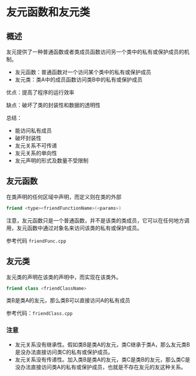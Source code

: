 # 友元函数和友元类

## 概述

友元提供了一种普通函数或者类成员函数访问另一个类中的私有或保护成员的机制。

- 友元函数：普通函数对一个访问某个类中的私有或保护成员
- 友元类：类A中的成员函数访问类B中的私有或保护成员

优点：提高了程序的运行效率

缺点：破坏了类的封装性和数据的透明性

总结：

- 能访问私有成员
- 破坏封装性
- 友元关系不可传递
- 友元关系的单向性
- 友元声明的形式及数量不受限制

## 友元函数

在类声明的任何区域中声明，而定义则在类的外部

```c++
friend <type><friendFunctionName>(<params>)
```

注意，友元函数只是一个普通函数，并不是该类的类成员，它可以在任何地方调用，友元函数中通过对象名来访问该类的私有或保护成员。

参考代码 `friendFunc.cpp`

## 友元类

友元类的声明在该类的声明中，而实现在该类外。

```c++
friend class <friendClassName>
```

类B是类A的友元，那么类B可以直接访问A的私有成员

参考代码：`friendClass.cpp`

### 注意

- 友元关系没有继承性。假如类B是类A的友元，类C继承于类A，那么友元类B是没办法直接访问类C的私有或保护成员。
- 友元关系没有传递性。加入类B是类A的友元，类C是类B的友元，那么类C是没办法直接访问类A的私有或保护成员，也就是不存在友元的友这种关系。
